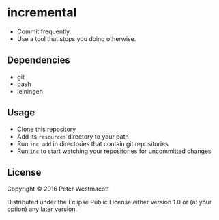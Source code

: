# incremental

* Commit frequently.
* Use a tool that stops you doing otherwise.

## Dependencies

* git
* bash
* leiningen

## Usage

* Clone this repository
* Add its `resources` directory to your path
* Run `inc add` in directories that contain git repositories
* Run `inc` to start watching your repositories for uncommitted changes

## License

Copyright © 2016 Peter Westmacott

Distributed under the Eclipse Public License either version 1.0 or (at
your option) any later version.
